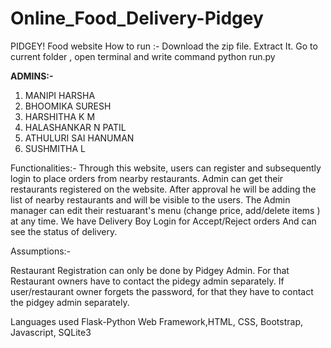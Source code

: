 # Online_Food_Delivery-Pidgey
PIDGEY! Food website
How to run :- Download the zip file. Extract It. Go to current folder , open terminal and
write command python run.py

<b>ADMINS:- </b> <br>
1.  MANIPI HARSHA<br>
2. BHOOMIKA SURESH <br> 
3. HARSHITHA K M<br>
4. HALASHANKAR N PATIL<br>
5. ATHULURI SAI HANUMAN<br>
6. SUSHMITHA L<br>

Functionalities:-
Through this website, users can register and subsequently login to place orders from nearby restaurants.
Admin  can get their restaurants registered on the website.
After approval he will be adding  the list of nearby restaurants and will be visible to the users.
The Admin manager can edit their restuarant's menu (change price, add/delete items ) at any time.
We have Delivery Boy Login for Accept/Reject orders
And can see the status of delivery.

Assumptions:-

Restaurant Registration can only be done by Pidgey Admin. For that Restaurant owners have to contact the pidegy admin separately.
If user/restaurant owner forgets the password, for that they have to contact the pidgey admin separately.

Languages used
Flask-Python Web Framework,HTML, CSS, Bootstrap, Javascript, SQLite3
